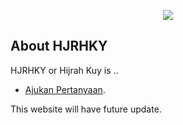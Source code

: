 <p align="center"><img src="https://hjrhky.herokuapp.com/assets/images/logo_hjrhky_dashboard.jpg"></p>

## About HJRHKY

HJRHKY or Hijrah Kuy is ..

- [Ajukan Pertanyaan](https://hjrhky.herokuapp.com/askg).

This website will have future update.

